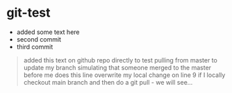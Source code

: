 # git-test

- added some text here
- second commit
- third commit


>added this text on github repo directly to test pulling from master to update my branch simulating that someone merged to the master before me 
>does this line overwrite my local change on line 9 if I locally checkout main branch and then do a git pull - we will see...
